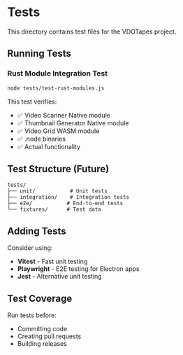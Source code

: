 # Tests

This directory contains test files for the VDOTapes project.

## Running Tests

### Rust Module Integration Test

```bash
node tests/test-rust-modules.js
```

This test verifies:
- ✅ Video Scanner Native module
- ✅ Thumbnail Generator Native module
- ✅ Video Grid WASM module
- ✅ .node binaries
- ✅ Actual functionality

## Test Structure (Future)

```
tests/
├── unit/           # Unit tests
├── integration/    # Integration tests
├── e2e/           # End-to-end tests
└── fixtures/      # Test data
```

## Adding Tests

Consider using:
- **Vitest** - Fast unit testing
- **Playwright** - E2E testing for Electron apps
- **Jest** - Alternative unit testing

## Test Coverage

Run tests before:
- Committing code
- Creating pull requests
- Building releases
